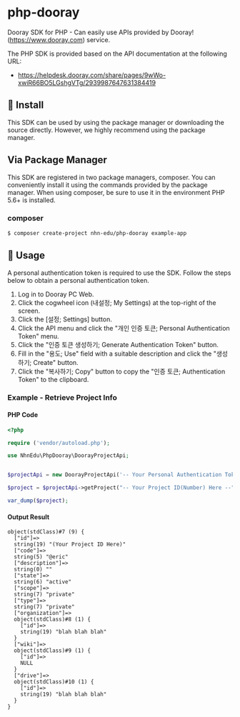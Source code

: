 # php-dooray
Dooray SDK for PHP - Can easily use APIs provided by Dooray! (https://www.dooray.com) service.

The PHP SDK is provided based on the API documentation at the following URL:
- https://helpdesk.dooray.com/share/pages/9wWo-xwiR66BO5LGshgVTg/2939987647631384419

## 💾 Install

This SDK can be used by using the package manager or downloading the source directly. However, we highly recommend using the package manager.

## Via Package Manager
This SDK are registered in two package managers, composer. You can conveniently install it using the commands provided by the package manager. When using composer, be sure to use it in the environment PHP 5.6+ is installed.

### composer

```sh
$ composer create-project nhn-edu/php-dooray example-app
```

## 🔨 Usage

A personal authentication token is required to use the SDK.
Follow the steps below to obtain a personal authentication token.

1. Log in to Dooray PC Web.
2. Click the cogwheel icon (내설정; My Settings) at the top-right of the screen.
3. Click the [설정; Settings] button.
4. Click the API menu and click the "개인 인증 토큰; Personal Authentication Token" menu.
5. Click the "인증 토큰 생성하기; Generate Authentication Token" button.
6. Fill in the "용도; Use" field with a suitable description and click the "생성하기; Create" button.
7. Click the "복사하기; Copy" button to copy the "인증 토큰; Authentication Token" to the clipboard.

### Example - Retrieve Project Info

#### PHP Code

```php
<?php

require ('vendor/autoload.php');

use NhnEdu\PhpDooray\DoorayProjectApi;


$projectApi = new DoorayProjectApi('-- Your Personal Authentication Token Here --');

$project = $projectApi->getProject("-- Your Project ID(Number) Here --");

var_dump($project);
```

#### Output Result

```
object(stdClass)#7 (9) {
  ["id"]=>
  string(19) "(Your Project ID Here)"
  ["code"]=>
  string(5) "@eric"
  ["description"]=>
  string(0) ""
  ["state"]=>
  string(6) "active"
  ["scope"]=>
  string(7) "private"
  ["type"]=>
  string(7) "private"
  ["organization"]=>
  object(stdClass)#8 (1) {
    ["id"]=>
    string(19) "blah blah blah"
  }
  ["wiki"]=>
  object(stdClass)#9 (1) {
    ["id"]=>
    NULL
  }
  ["drive"]=>
  object(stdClass)#10 (1) {
    ["id"]=>
    string(19) "blah blah blah"
  }
}
```